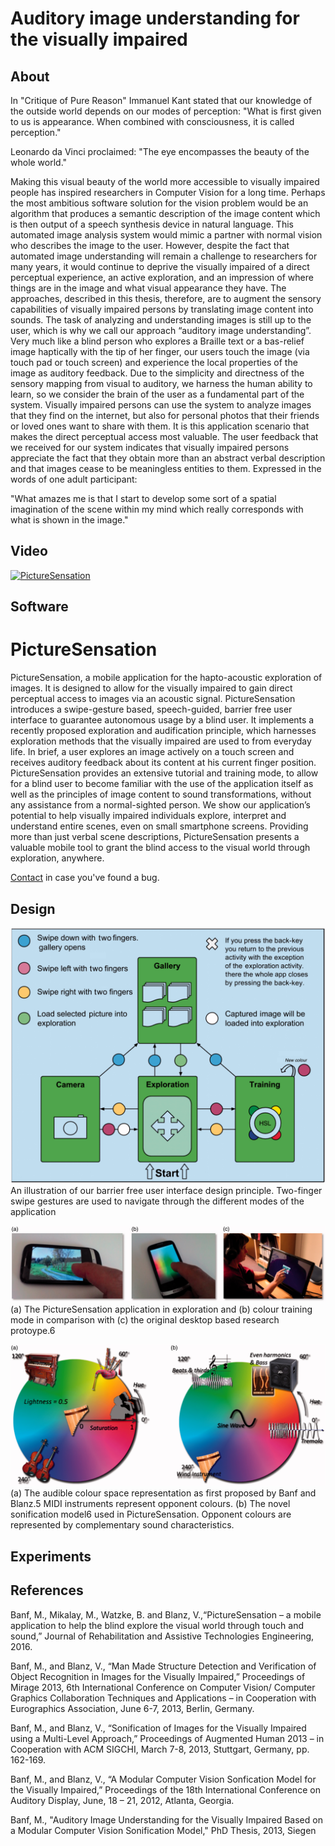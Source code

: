 # Auditory image understanding for the visually impaired

 ## About

In "Critique of Pure Reason" Immanuel Kant stated that our knowledge of the outside
world depends on our modes of perception:
"What is first given to us is appearance. When combined with consciousness, it
is called perception."

Leonardo da Vinci proclaimed: 
"The eye encompasses the beauty of the whole world."

Making this visual beauty of the world more accessible to visually impaired people has
inspired researchers in Computer Vision for a long time. Perhaps the most ambitious
software solution for the vision problem would be an algorithm that produces a semantic
description of the image content which is then output of a speech synthesis device in natural
language. This automated image analysis system would mimic a partner with normal
vision who describes the image to the user. However, despite the fact that automated image
understanding will remain a challenge to researchers for many years, it would continue to
deprive the visually impaired of a direct perceptual experience, an active exploration,
and an impression of where things are in the image and what visual appearance they
have. The approaches, described in this thesis, therefore, are to augment the sensory
capabilities of visually impaired persons by translating image content into sounds. The
task of analyzing and understanding images is still up to the user, which is why we call our
approach “auditory image understanding”. Very much like a blind person who explores a
Braille text or a bas-relief image haptically with the tip of her finger, our users touch the
image (via touch pad or touch screen) and experience the local properties of the image
as auditory feedback. Due to the simplicity and directness of the sensory mapping from
visual to auditory, we harness the human ability to learn, so we consider the brain of the
user as a fundamental part of the system. Visually impaired persons can use the system
to analyze images that they find on the internet, but also for personal photos that their
friends or loved ones want to share with them. It is this application scenario that makes
the direct perceptual access most valuable. The user feedback that we received for our
system indicates that visually impaired persons appreciate the fact that they obtain more
than an abstract verbal description and that images cease to be meaningless entities to
them. Expressed in the words of one adult participant:

"What amazes me is that I start to develop some sort of a spatial imagination
of the scene within my mind which really corresponds with what is shown in
the image."


## Video 

[![PictureSensation](/youGrace.JPG)](https://www.youtube.com/watch?v=NecST21JRcg&t=268s "PictureSensation")





## Software

# PictureSensation

PictureSensation, a mobile application for the hapto-acoustic exploration of images. It is designed to allow for the visually impaired to gain direct perceptual access to images via an acoustic signal. PictureSensation introduces a swipe-gesture based, speech-guided, barrier free user interface to guarantee autonomous usage by a blind user. It implements a recently proposed exploration and audification principle, which harnesses exploration methods that the visually impaired are used to from everyday life. In brief, a user explores an image actively on a touch screen and receives auditory feedback about its content at his current finger position. PictureSensation provides an extensive tutorial and training mode, to allow for a blind user to become familiar with the use of the application itself as well as the principles of image content to sound transformations, without any assistance from a normal-sighted person. We show our application’s potential to help visually impaired individuals explore, interpret and understand entire scenes, even on small smartphone screens. Providing more than just verbal scene descriptions, PictureSensation presents a valuable mobile tool to grant the blind access to the visual world through exploration, anywhere.
 
[Contact](mailto:mbanf.research@gmail.com) in case you've found a bug. 
 
 
 ## Design
 
![Alt text](/figure1.jpeg?raw=true "functionality map")
 An illustration of our barrier free user interface design principle. Two-finger swipe gestures are used to navigate through the different modes of the application

 
   ![Alt text](/figure2.jpeg?raw=true "functionality map")
(a) The PictureSensation application in exploration and (b) colour training mode in comparison with (c) the original desktop based research protoype.6
 
 
   ![Alt text](/figure3.jpeg?raw=true "functionality map")
 (a) The audible colour space representation as first proposed by Banf and Blanz.5 MIDI instruments represent opponent colours. (b) The novel sonification model6 used in PictureSensation. Opponent colours are represented by complementary sound characteristics.
 
 
 
 ## Experiments




 
 ## References

Banf, M., Mikalay, M., Watzke, B. and Blanz, V.,“PictureSensation – a mobile application to help the blind explore the visual world through touch and sound,” Journal of Rehabilitation and Assistive Technologies Engineering, 2016.
 
Banf, M., and Blanz, V., “Man Made Structure Detection and Verification of Object Recognition in Images for the Visually Impaired,” Proceedings of Mirage 2013, 6th International Conference on Computer Vision/ Computer Graphics Collaboration Techniques and Applications – in Cooperation with Eurographics Association, June 6-7, 2013, Berlin, Germany.

Banf, M., and Blanz, V., “Sonification of Images for the Visually Impaired using a Multi-Level Approach,” Proceedings of Augmented Human 2013 – in Cooperation with ACM SIGCHI, March 7-8, 2013, Stuttgart, Germany, pp. 162-169.

Banf, M., and Blanz, V., “A Modular Computer Vision Sonfication Model for the Visually Impaired,” Proceedings of the 18th International Conference on Auditory Display, June, 18 – 21, 2012, Atlanta, Georgia.

Banf, M., "Auditory Image Understanding for the Visually Impaired Based on a Modular Computer Vision Sonification Model," PhD Thesis,  2013, Siegen 
 
